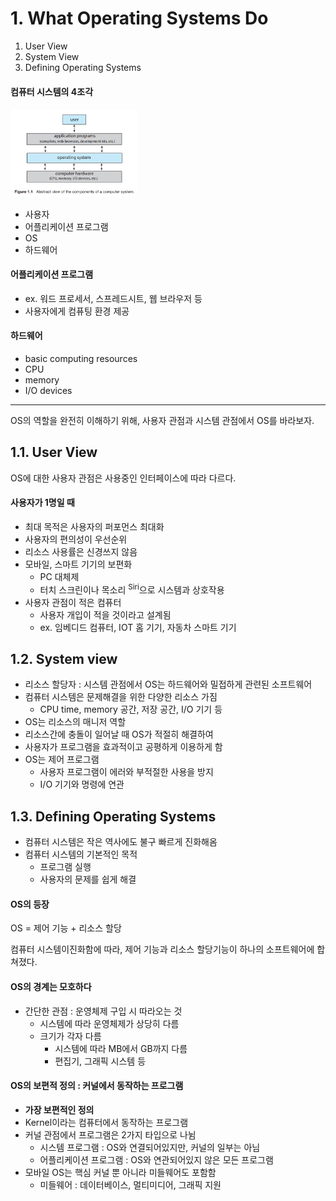 # 1. What Operating Systems Do

1. User View
2. System View
3. Defining Operating Systems

#### 컴퓨터 시스템의 4조각

<img src="img.png"  width="40%"/>

- 사용자
- 어플리케이션 프로그램
- OS
- 하드웨어


#### 어플리케이션 프로그램

- ex. 워드 프로세서, 스프레드시트, 웹 브라우저 등
- 사용자에게 컴퓨팅 환경 제공

#### 하드웨어

- basic computing resources
- CPU
- memory
- I/O devices

---

OS의 역할을 완전히 이해하기 위해, 사용자 관점과 시스템 관점에서 OS를 바라보자.

## 1.1. User View

OS에 대한 사용자 관점은 사용중인 인터페이스에 따라 다르다.

#### 사용자가 1명일 때

- 최대 목적은 사용자의 퍼포먼스 최대화
- 사용자의 편의성이 우선순위
- 리소스 사용률은 신경쓰지 않음
- 모바일, 스마트 기기의 보편화
    - PC 대체제
    - 터치 스크린이나 목소리 <sup>Siri</sup>으로 시스템과 상호작용
- 사용자 관점이 적은 컴퓨터
    - 사용자 개입이 적을 것이라고 설계됨
    - ex. 임베디드 컴퓨터, IOT 홈 기기, 자동차 스마트 기기

## 1.2. System view

- 리소스 할당자 : 시스템 관점에서 OS는 하드웨어와 밀접하게 관련된 소프트웨어
- 컴퓨터 시스템은 문제해결을 위한 다양한 리소스 가짐
    - CPU time, memory 공간, 저장 공간, I/O 기기 등
- OS는 리소스의 매니저 역할
- 리소스간에 충돌이 일어날 때 OS가 적절히 해결하여
- 사용자가 프로그램을 효과적이고 공평하게 이용하게 함
- OS는 제어 프로그램
    - 사용자 프로그램이 에러와 부적절한 사용을 방지
    - I/O 기기와 명령에 연관

## 1.3. Defining Operating Systems

- 컴퓨터 시스템은 작은 역사에도 불구 빠르게 진화해옴
- 컴퓨터 시스템의 기본적인 목적
    - 프로그램 실행
    - 사용자의 문제를 쉽게 해결

#### OS의 등장 

OS = 제어 기능 + 리소스 할당  

컴퓨터 시스템이진화함에 따라, 제어 기능과 리소스 할당기능이 하나의 소프트웨어에 합쳐졌다. 

#### OS의 경계는 모호하다

- 간단한 관점 : 운영체제 구입 시 따라오는 것
    - 시스템에 따라 운영체제가 상당히 다름
    - 크기가 각자 다름
        - 시스템에 따라 MB에서 GB까지 다름
        - 편집기, 그래픽 시스템 등

#### OS의 보편적 정의 : 커널에서 동작하는 프로그램

- **가장 보편적인 정의**
- Kernel이라는 컴퓨터에서 동작하는 프로그램
- 커널 관점에서 프로그램은 2가지 타입으로 나뉨
    - 시스템 프로그램 : OS와 연결되어있지만, 커널의 일부는 아님
    - 어플리케이션 프로그램 : OS와 연관되어있지 않은 모든 프로그램
- 모바일 OS는 핵심 커널 뿐 아니라 미들웨어도 포함함
    - 미들웨어 : 데이터베이스, 멀티미디어, 그래픽 지원
